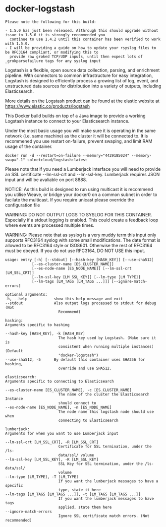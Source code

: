 # docker-logstash

    Please note the following for this build:
    
    - 1.5.0 has just been released. Althrough this should upgrade without issue to 1.5.0 it is strongly recommended you 
      continue to use 1.4.2 until this container has been verified to work with 1.5.0.
    - I will be providing a guide on how to update your rsyslog files to be RFC3164 compliant, or modifying this to
      provide raw groked TCP/UDP inputs, until then expect lots of _grokparsefailure tags for any syslog input


Logstash is a flexible, open source data collection, parsing, and enrichment pipeline. With connectors to common infrastructure for easy integration, Logstash is designed to efficiently process a growing list of log, event, and unstructured data sources for distribution into a variety of outputs, including Elasticsearch.

More details on the Logstash product can be found at the elastic website at https://www.elastic.co/products/logstash

This Docker build builds on top of a Java image to provide a working Logstash instance to connect to your Elasticsearch instance.

Under the most basic usage you will make sure it is operating in the same network (i.e. same machine) as the cluster it will be connected to. It is recommened you use restart on-failure, prevent swaping, and limit RAM usage of the container.

    docker run -d --restart=on-failure --memory="4429185024" --memory-swap="-1" solnetcloud/logstash:latest

Please note that if you need a Lumberjack interface you will need to provide an SSL certificate --lm-ssl-crt and --lm-ssl-key. Lumberjack requires JSON input and will be avaliable on port 8888.

NOTICE: As this build is designed to run using multicast it is recommend you utilise Weave, or bridge your docker0 on a common subnet in order to facilate the multicast. If you require unicast please override the configuration file

WARNING: DO NOT OUTPUT LOGS TO SYSLOG FOR THIS CONTAINER. Especially if a stdout logging is enabled. This could create a feedback loop where events are processed multiple times.

WARNING: Please note that as syslog is a very muddy term this input only supports RFC3164 syslog with some small modifications. The date format is allowed to be RFC3164 style or ISO8601. Otherwise the rest of RFC3164 must be obeyed. If you do not use RFC3164, DO NOT USE this input.


    usage: entry [-h] [--stdout] [--hash-key [HASH_KEY]] [--use-sha512]                                                                                                                                                                          
                [--es-cluster-name [ES_CLUSTER_NAME]]                                                                                                                                                                                           
                [--es-node-name [ES_NODE_NAME]] [--lm-ssl-crt [LM_SSL_CRT]]                                                                                                                                                                     
                [--lm-ssl-key [LM_SSL_KEY]] [--lm-type [LM_TYPE]]                                                                                                                                                                               
                [--lm-tags [LM_TAGS [LM_TAGS ...]]] [--ignore-match-errors]                                                                                                                                                                     
                                                                                                                                                                                                                                                
    optional arguments:                                                                                                                                                                                                                          
    -h, --help            show this help message and exit                                                                                                                                                                                      
    --stdout              Also output logs processed to stdout for debug (Not                                                                                                                                                                  
                            Recommend)                                                                                                                                                                                                           
                                                                                                                                                                                                                                                
    hashing:                                                                                                                                                                                                                                     
    Arguments specific to hashing                                                                                                                                                                                                              
                                                                                                                                                                                                                                                
    --hash-key [HASH_KEY], -k [HASH_KEY]                                                                                                                                                                                                       
                            The hash key used by Logstash. (Make sure it is
                            consistent when running multiple instances) (Default
                            "docker-logstash")
    --use-sha512, -5      By default this container uses SHA256 for hashing,
                            override and use SHA512.

    elasticsearch:
    Arguments specific to connecting to Elasticsearch

    --es-cluster-name [ES_CLUSTER_NAME], -c [ES_CLUSTER_NAME]
                            The name of the cluster the Elasticsearch Instance
                            should connect to
    --es-node-name [ES_NODE_NAME], -n [ES_NODE_NAME]
                            The node name this logstash node should use when
                            connecting to Elasticsearch

    lumberjack:
    Arguments for when you want to use Lumberjack input

    --lm-ssl-crt [LM_SSL_CRT], -R [LM_SSL_CRT]
                            Certificate for SSL termination, under the /ls-
                            data/ssl/ volume
    --lm-ssl-key [LM_SSL_KEY], -K [LM_SSL_KEY]
                            SSL Key for SSL termination, under the /ls-data/ssl/
                            volume
    --lm-type [LM_TYPE], -T [LM_TYPE]
                            If you want the lumberjack messages to have a specific
                            type, state it here
    --lm-tags [LM_TAGS [LM_TAGS ...]], -t [LM_TAGS [LM_TAGS ...]]
                            If you want the lumberjack messages to have tags
                            applied, state them here
    --ignore-match-errors
                            Ignore SSL certificate match errors. (Not recommended)


